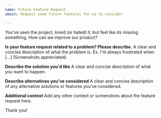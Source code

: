 ```yaml
---
name: Future Feature Request
about: Request some future features for us to consider.

---
```


You've seen the project, loved (or hated) it, but feel like its missing something. How can we improve our product?

**Is your feature request related to a problem? Please describe.**
A clear and concise description of what the problem is. Ex. I'm always frustrated when [...] (Screenshots appreciated)

**Describe the solution you'd like**
A clear and concise description of what you want to happen.

**Describe alternatives you've considered**
A clear and concise description of any alternative solutions or features you've considered.

**Additional context**
Add any other context or screenshots about the feature request here.

Thank you!
